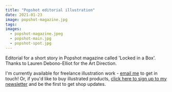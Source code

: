 ```yaml
---
title: "Popshot editorial illustration"
date: 2021-01-23
image: popshot-magazine.jpg
tags:
images:
  - popshot-magazine.jpeg
  - popshot-main.jpg
  - popshot-spot.jpg
---
```


Editorial for a short story in Popshot magazine called 'Locked in a Box'. Thanks to Lauren Debono-Elliot for the Art Direction.

I'm currently available for freelance illustration work - [email me](mailto:vicky.hughes@hotmail.com) to get in touch! Or, if you'd like to buy illustrated products, [click here to sign up to my newsletter](https://mailchi.mp/8dcebb7ee0b4/shop-updates-signup-form) and be the first to get shop updates.
